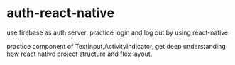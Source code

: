# auth-react-native

use firebase as auth server. practice login and log out by using react-native

practice component of TextInput,ActivityIndicator, get deep understanding how react native project structure and flex layout.
